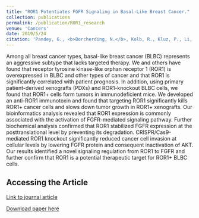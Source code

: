 ```yaml
---
title: "ROR1 Potentiates FGFR Signaling in Basal-Like Breast Cancer."
collection: publications
permalink: /publication/ROR1_research
venue: 'Cancers'
date: 2019/5/24
citation: 'Pandey, G., <b>Borcherding, N.</b>, Kolb, R., Kluz, P., Li, W., Sugg, S., Zhang, J., Lai, D., & Zhang W. ROR1 potentiates FGFR signaling in basal-like breast cancer. Cancers 2019.'
---
```


Among all breast cancer types, basal-like breast cancer (BLBC) represents an aggressive subtype that lacks targeted therapy. We and others have found that receptor tyrosine kinase-like orphan receptor 1 (ROR1) is overexpressed in BLBC and other types of cancer and that ROR1 is significantly correlated with patient prognosis. In addition, using primary patient-derived xenografts (PDXs) and ROR1-knockout BLBC cells, we found that ROR1+ cells form tumors in immunodeficient mice. We developed an anti-ROR1 immunotoxin and found that targeting ROR1 significantly kills ROR1+ cancer cells and slows down tumor growth in ROR1+ xenografts. Our bioinformatics analysis revealed that ROR1 expression is commonly associated with the activation of FGFR-mediated signaling pathway. Further biochemical analysis confirmed that ROR1 stabilized FGFR expression at the posttranslational level by preventing its degradation. CRISPR/Cas9-mediated ROR1 knockout significantly reduced cancer cell invasion at cellular levels by lowering FGFR protein and consequent inactivation of AKT. Our results identified a novel signaling regulation from ROR1 to FGFR and further confirm that ROR1 is a potential therapeutic target for ROR1+ BLBC cells.

Accessing the Article
------
[Link to journal article](https://www.mdpi.com/2072-6694/11/5/718)

[Download paper here](https://ncborcherding.github.io/files/ROR1_research.pdf)





